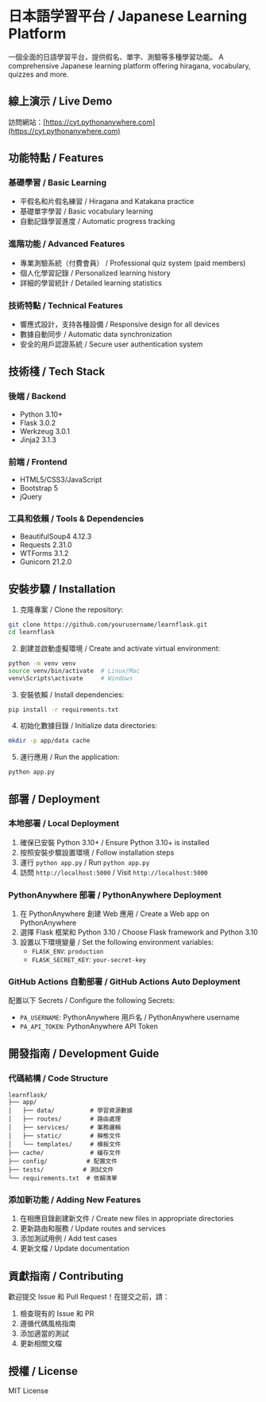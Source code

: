 # 日本語学習平台 / Japanese Learning Platform

一個全面的日語學習平台，提供假名、單字、測驗等多種學習功能。
A comprehensive Japanese learning platform offering hiragana, vocabulary, quizzes and more.

## 線上演示 / Live Demo

訪問網站：[https://cyt.pythonanywhere.com](https://cyt.pythonanywhere.com)

## 功能特點 / Features

### 基礎學習 / Basic Learning
- 平假名和片假名練習 / Hiragana and Katakana practice
- 基礎單字學習 / Basic vocabulary learning
- 自動記錄學習進度 / Automatic progress tracking

### 進階功能 / Advanced Features
- 專業測驗系統（付費會員） / Professional quiz system (paid members)
- 個人化學習記錄 / Personalized learning history
- 詳細的學習統計 / Detailed learning statistics

### 技術特點 / Technical Features
- 響應式設計，支持各種設備 / Responsive design for all devices
- 數據自動同步 / Automatic data synchronization
- 安全的用戶認證系統 / Secure user authentication system


## 技術棧 / Tech Stack

### 後端 / Backend
- Python 3.10+
- Flask 3.0.2
- Werkzeug 3.0.1
- Jinja2 3.1.3

### 前端 / Frontend
- HTML5/CSS3/JavaScript
- Bootstrap 5
- jQuery

### 工具和依賴 / Tools & Dependencies
- BeautifulSoup4 4.12.3
- Requests 2.31.0
- WTForms 3.1.2
- Gunicorn 21.2.0

## 安裝步驟 / Installation

1. 克隆專案 / Clone the repository:
```bash
git clone https://github.com/yourusername/learnflask.git
cd learnflask
```

2. 創建並啟動虛擬環境 / Create and activate virtual environment:
```bash
python -m venv venv
source venv/bin/activate  # Linux/Mac
venv\Scripts\activate     # Windows
```

3. 安裝依賴 / Install dependencies:
```bash
pip install -r requirements.txt
```

4. 初始化數據目錄 / Initialize data directories:
```bash
mkdir -p app/data cache
```

5. 運行應用 / Run the application:
```bash
python app.py
```

## 部署 / Deployment

### 本地部署 / Local Deployment
1. 確保已安裝 Python 3.10+ / Ensure Python 3.10+ is installed
2. 按照安裝步驟設置環境 / Follow installation steps
3. 運行 `python app.py` / Run `python app.py`
4. 訪問 `http://localhost:5000` / Visit `http://localhost:5000`

### PythonAnywhere 部署 / PythonAnywhere Deployment
1. 在 PythonAnywhere 創建 Web 應用 / Create a Web app on PythonAnywhere
2. 選擇 Flask 框架和 Python 3.10 / Choose Flask framework and Python 3.10
3. 設置以下環境變量 / Set the following environment variables:
   - `FLASK_ENV`: `production`
   - `FLASK_SECRET_KEY`: `your-secret-key`

### GitHub Actions 自動部署 / GitHub Actions Auto Deployment
配置以下 Secrets / Configure the following Secrets:
- `PA_USERNAME`: PythonAnywhere 用戶名 / PythonAnywhere username
- `PA_API_TOKEN`: PythonAnywhere API Token

## 開發指南 / Development Guide

### 代碼結構 / Code Structure
```
learnflask/
├── app/
│   ├── data/          # 學習資源數據
│   ├── routes/        # 路由處理
│   ├── services/      # 業務邏輯
│   ├── static/        # 靜態文件
│   └── templates/     # 模板文件
├── cache/             # 緩存文件
├── config/           # 配置文件
├── tests/           # 測試文件
└── requirements.txt  # 依賴清單
```

### 添加新功能 / Adding New Features
1. 在相應目錄創建新文件 / Create new files in appropriate directories
2. 更新路由和服務 / Update routes and services
3. 添加測試用例 / Add test cases
4. 更新文檔 / Update documentation

## 貢獻指南 / Contributing

歡迎提交 Issue 和 Pull Request！在提交之前，請：
1. 檢查現有的 Issue 和 PR
2. 遵循代碼風格指南
3. 添加適當的測試
4. 更新相關文檔

## 授權 / License

MIT License

